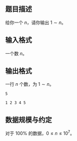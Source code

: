 ## 题目描述

给你一个 $n$，请你输出 $1 \sim n$。

## 输入格式

一个数 $n$。

## 输出格式

一行 $n$ 个数，为 $1 \sim n$。

```input1
5
```

```output1
1 2 3 4 5
```

## 数据规模与约定

对于 $100\%$ 的数据，$0 \le n \le 10^7$。
